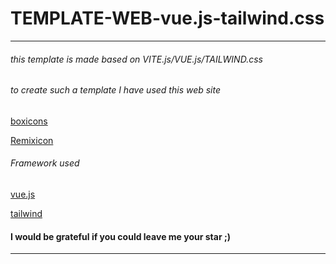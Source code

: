 # TEMPLATE-WEB-vue.js-tailwind.css

---

###### this template is made based on VITE.js/VUE.js/TAILWIND.css



###### to create such a template I have used this web site

[boxicons](https://boxicons.com)

[Remixicon](https://remixicon.com)

###### Framework used

[vue.js](https://vuejs.org)

[tailwind](https://tailwindcss.com/docs/installation)

#### I would be grateful if you could leave me your star ;)

---
